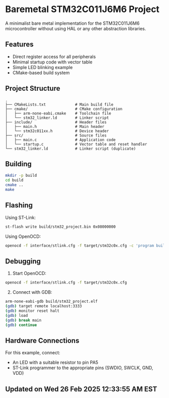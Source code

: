# Baremetal STM32C011J6M6 Project

A minimalist bare metal implementation for the STM32C011J6M6 microcontroller without using HAL or any other abstraction libraries.

## Features

- Direct register access for all peripherals
- Minimal startup code with vector table
- Simple LED blinking example
- CMake-based build system

## Project Structure
```
.
├── CMakeLists.txt             # Main build file
├── cmake/                     # CMake configuration
│   ├── arm-none-eabi.cmake    # Toolchain file
│   └── stm32_linker.ld        # Linker script
├── include/                   # Header files
│   ├── main.h                 # Main header
│   └── stm32c011xx.h          # Device header
├── src/                       # Source files
│   ├── main.c                 # Application code
│   └── startup.c              # Vector table and reset handler
└── stm32_linker.ld            # Linker script (duplicate)
```

## Building

```bash
mkdir -p build
cd build
cmake ..
make
```

## Flashing

Using ST-Link:
```bash
st-flash write build/stm32_project.bin 0x08000000
```

Using OpenOCD:
```bash
openocd -f interface/stlink.cfg -f target/stm32c0x.cfg -c 'program build/stm32_project.elf verify reset exit'
```

## Debugging

1. Start OpenOCD:
```bash
openocd -f interface/stlink.cfg -f target/stm32c0x.cfg
```

2. Connect with GDB:
```bash
arm-none-eabi-gdb build/stm32_project.elf
(gdb) target remote localhost:3333
(gdb) monitor reset halt
(gdb) load
(gdb) break main
(gdb) continue
```

## Hardware Connections

For this example, connect:
- An LED with a suitable resistor to pin PA5
- ST-Link programmer to the appropriate pins (SWDIO, SWCLK, GND, VDD)
## Updated on Wed 26 Feb 2025 12:33:55 AM EST
